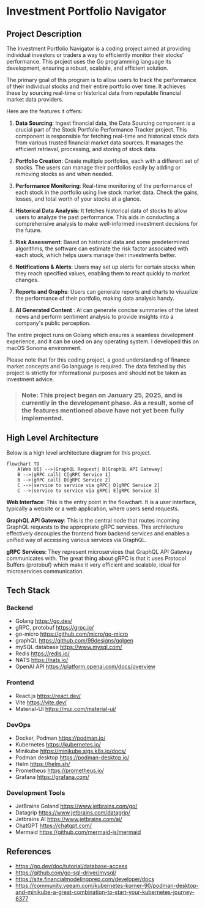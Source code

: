 # Investment Portfolio Navigator

## Project Description
The Investment Portfolio Navigator is a coding project aimed at providing individual investors or traders a way to 
efficiently monitor their stocks' performance. This project uses the Go programming language  its development, ensuring 
a robust, scalable, and efficient solution.

The primary goal of this program is to allow users to track the performance of their individual stocks and their entire 
portfolio over time. It achieves these by sourcing real-time or historical data from reputable financial market data providers.

Here are the features it offers:

1. __Data Sourcing__: Ingest financial data, the Data Sourcing component is a crucial part of the Stock Portfolio 
Performance Tracker project. This component is responsible for fetching real-time and historical stock data from various 
trusted financial market data sources. It manages the efficient retrieval, processing, and storing of stock data.

2. __Portfolio Creation__: Create multiple portfolios, each with a different set of stocks. The users can manage their 
portfolios easily by adding or removing stocks as and when needed.

3. __Performance Monitoring__: Real-time monitoring of the performance of each stock in the portfolio using live stock 
market data. Check the gains, losses, and total worth of your stocks at a glance.

4. __Historical Data Analysis__: It fetches historical data of stocks to allow users to analyze the past performance. 
This aids in conducting a comprehensive analysis to make well-informed investment decisions for the future.

5. __Risk Assessment__: Based on historical data and some predetermined algorithms, the software can estimate the risk 
factor associated with each stock, which helps users manage their investments better.

6. __Notifications & Alerts__: Users may set up alerts for certain stocks when they reach specified values, enabling them to
react quickly to market changes.

7. __Reports and Graphs__: Users can generate reports and charts to visualize the performance of their portfolio, making
data analysis handy.

8. __AI Generated Content__ : AI can generate concise summaries of the latest news and perform sentiment analysis to 
provide insights into a company's public perception.

The entire project runs on Golang which ensures a seamless development experience, and it can be used on any operating 
system. I developed this on macOS Sonoma environment.

Please note that for this coding project, a good understanding of finance market concepts and Go language is required. 
The data fetched by this project is strictly for informational purposes and should not be taken as investment advice.

>### Note: This project began on January 25, 2025, and is currently in the development phase. As a result, some of the features mentioned above have not yet been fully implemented.

## High Level Architecture
Below is a high level architecture diagram for this project.
```mermaid
flowchart TD
    A[Web UI] -->|GraphQL Request| B[GraphQL API Gateway]
    B -->|gRPC call| C[gRPC Service 1]
    B -->|gRPC call| D[gRPC Service 2]
    C -->|service to service via gRPC| D[gRPC Service 2]
    C -->|service to service via gRPC| E[gRPC Service 3]
```

__Web Interface__: This is the entry point in the flowchart. It is a user interface, typically a website or a web 
application, where users send requests.

__GraphQL API Gateway__: This is the central node that routes incoming GraphQL requests to the appropriate gRPC services. 
This architecture effectively decouples the frontend from backend services and enables a unified way of accessing various 
services via GraphQL.

__gRPC Services__: They represent microservices that GraphQL API Gateway communicates with. The great thing about gRPC is 
that it uses Protocol Buffers (protobuf) which make it very efficient and scalable, ideal for microservices communication.

## Tech Stack
### Backend
- Golang https://go.dev/
- gRPC, protobuf https://grpc.io/
- go-micro https://github.com/micro/go-micro
- graphQL https://github.com/99designs/gqlgen
- mySQL database https://www.mysql.com/
- Redis https://redis.io/
- NATS https://nats.io/
- OpenAI API https://platform.openai.com/docs/overview

### Frontend
- React.js https://react.dev/
- Vite https://vite.dev/
- Material-UI https://mui.com/material-ui/

### DevOps
- Docker, Podman  https://podman.io/
- Kubernetes https://kubernetes.io/
- Minikube https://minikube.sigs.k8s.io/docs/
- Podman desktop https://podman-desktop.io/
- Helm https://helm.sh/
- Prometheus https://prometheus.io/
- Grafana https://grafana.com/


### Development Tools
- JetBrains Goland https://www.jetbrains.com/go/
- Datagrip https://www.jetbrains.com/datagrip/
- Jetbrains AI https://www.jetbrains.com/ai/
- ChatGPT https://chatgpt.com/
- Mermaid https://github.com/mermaid-js/mermaid


## References
- https://go.dev/doc/tutorial/database-access
- https://github.com/go-sql-driver/mysql/
- https://site.financialmodelingprep.com/developer/docs
- https://community.veeam.com/kubernetes-korner-90/podman-desktop-and-minikube-a-great-combination-to-start-your-kubernetes-journey-6377


